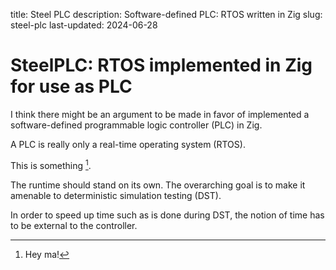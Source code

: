 title: Steel PLC
description: Software-defined PLC: RTOS written in Zig
slug: steel-plc
last-updated: 2024-06-28

# SteelPLC: RTOS implemented in Zig for use as PLC

I think there might be an argument to be made in favor of implemented a 
software-defined programmable logic controller (PLC) in Zig.

A PLC is really only a real-time operating system (RTOS).

This is something [^something].

The runtime should stand on its own.
The overarching goal is to make it amenable to deterministic simulation 
testing (DST).

In order to speed up time such as is done during DST,
the notion of time has to be external to the controller.

[^something]: Hey ma! 
